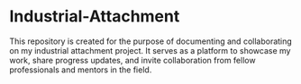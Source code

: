 # Industrial-Attachment
This repository is created for the purpose of documenting and collaborating on my industrial attachment project. It serves as a platform to showcase my work, share progress updates, and invite collaboration from fellow professionals and mentors in the field.
